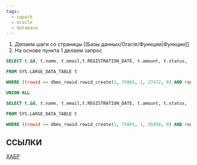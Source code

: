 ```yaml
---
tags:
  - sqpark
  - oracle
  - database
---
```

1. Делаем шаги со страницы [[Базы данных/Oracle/Функции|Функции]]
2. На основе пункта 1 делаем запрос 
```sql
SELECT t.id, t.name, t.email,t.REGISTRATION_DATE, t.amount, t.status, '1024_4' data_chunk_id

FROM SYS.LARGE_DATA_TABLE t

WHERE ((rowid >= dbms_rowid.rowid_create(1, 75865, 1, 27472, 0) AND rowid <= dbms_rowid.rowid_create(1, 75865, 1, 35431, 0)))

UNION ALL

SELECT t.id, t.name, t.email,t.REGISTRATION_DATE, t.amount, t.status, '1024_4' data_chunk_id

FROM SYS.LARGE_DATA_TABLE t

WHERE ((rowid >= dbms_rowid.rowid_create(1, 75865, 1, 35456, 0) AND rowid <= dbms_rowid.rowid_create(1, 75865, 1, 36095, 0)))
```

## ССЫЛКИ
[ХАБР](https://habr.com/ru/companies/beeline/articles/679876/)
